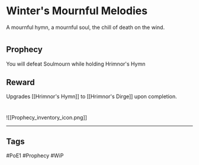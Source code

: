 # Winter's Mournful Melodies
A mournful hymn, a mournful soul, the chill of death on the wind.
#
## Prophecy
You will defeat Soulmourn while holding Hrimnor's Hymn
## Reward
Upgrades [[Hrimnor's Hymn]] to [[Hrimnor's Dirge]] upon completion.

#
![[Prophecy_inventory_icon.png]]

---
## Tags
#PoE1 
#Prophecy
#WiP 